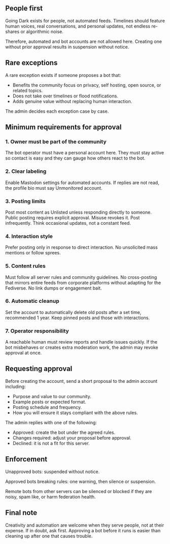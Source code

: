 ## People first

Going Dark exists for people, not automated feeds. Timelines should feature human voices, real conversations, and personal updates, not endless re-shares or algorithmic noise.

Therefore, automated and bot accounts are not allowed here. Creating one without prior approval results in suspension without notice.

## Rare exceptions

A rare exception exists if someone proposes a bot that:

- Benefits the community focus on privacy, self hosting, open source, or related topics.
- Does not take over timelines or flood notifications.
- Adds genuine value without replacing human interaction.

The admin decides each exception case by case.

## Minimum requirements for approval

### 1. Owner must be part of the community

The bot operator must have a personal account here. They must stay active so contact is easy and they can gauge how others react to the bot.

### 2. Clear labeling

Enable Mastodon settings for automated accounts. If replies are not read, the profile bio must say Unmonitored account.

### 3. Posting limits

Post most content as Unlisted unless responding directly to someone. Public posting requires explicit approval. Misuse revokes it. Post infrequently. Think occasional updates, not a constant feed.

### 4. Interaction style

Prefer posting only in response to direct interaction. No unsolicited mass mentions or follow sprees.

### 5. Content rules

Must follow all server rules and community guidelines. No cross-posting that mirrors entire feeds from corporate platforms without adapting for the Fediverse. No link dumps or engagement bait.

### 6. Automatic cleanup

Set the account to automatically delete old posts after a set time, recommended 1 year. Keep pinned posts and those with interactions.

### 7. Operator responsibility

A reachable human must review reports and handle issues quickly. If the bot misbehaves or creates extra moderation work, the admin may revoke approval at once.

## Requesting approval

Before creating the account, send a short proposal to the admin account including:

- Purpose and value to our community.
- Example posts or expected format.
- Posting schedule and frequency.
- How you will ensure it stays compliant with the above rules.

The admin replies with one of the following:

- Approved: create the bot under the agreed rules.
- Changes required: adjust your proposal before approval.
- Declined: it is not a fit for this server.

## Enforcement

Unapproved bots: suspended without notice.

Approved bots breaking rules: one warning, then silence or suspension.

Remote bots from other servers can be silenced or blocked if they are noisy, spam like, or harm federation health.

## Final note

Creativity and automation are welcome when they serve people, not at their expense. If in doubt, ask first. Approving a bot before it runs is easier than cleaning up after one that causes trouble.
